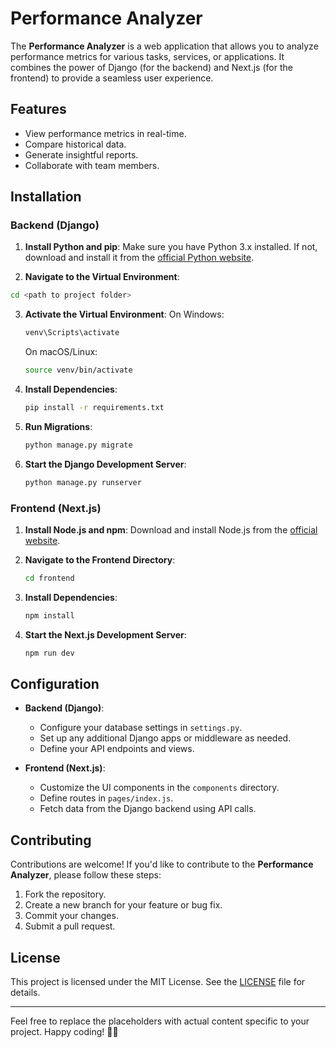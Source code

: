 # Performance Analyzer

The **Performance Analyzer** is a web application that allows you to analyze performance metrics for various tasks, services, or applications. It combines the power of Django (for the backend) and Next.js (for the frontend) to provide a seamless user experience.

## Features

- View performance metrics in real-time.
- Compare historical data.
- Generate insightful reports.
- Collaborate with team members.

## Installation

### Backend (Django)

1. **Install Python and pip**:
   Make sure you have Python 3.x installed. If not, download and install it from the [official Python website](https://www.python.org/downloads/).

2. **Navigate to the Virtual Environment**:
  ```bash
  cd <path to project folder>
  ```
3. **Activate the Virtual Environment**:
   On Windows:
   ```bash
   venv\Scripts\activate
   ```
   On macOS/Linux:
   ```bash
   source venv/bin/activate
   ```

4. **Install Dependencies**:
   ```bash
   pip install -r requirements.txt
   ```

5. **Run Migrations**:
   ```bash
   python manage.py migrate
   ```

6. **Start the Django Development Server**:
   ```bash
   python manage.py runserver
   ```

### Frontend (Next.js)

1. **Install Node.js and npm**:
   Download and install Node.js from the [official website](https://nodejs.org/).

2. **Navigate to the Frontend Directory**:
   ```bash
   cd frontend
   ```

3. **Install Dependencies**:
   ```bash
   npm install
   ```

4. **Start the Next.js Development Server**:
   ```bash
   npm run dev
   ```

## Configuration

- **Backend (Django)**:
  - Configure your database settings in `settings.py`.
  - Set up any additional Django apps or middleware as needed.
  - Define your API endpoints and views.

- **Frontend (Next.js)**:
  - Customize the UI components in the `components` directory.
  - Define routes in `pages/index.js`.
  - Fetch data from the Django backend using API calls.

## Contributing

Contributions are welcome! If you'd like to contribute to the **Performance Analyzer**, please follow these steps:
1. Fork the repository.
2. Create a new branch for your feature or bug fix.
3. Commit your changes.
4. Submit a pull request.

## License

This project is licensed under the MIT License. See the [LICENSE](LICENSE) file for details.

---

Feel free to replace the placeholders with actual content specific to your project. Happy coding! 🚀🔥 
